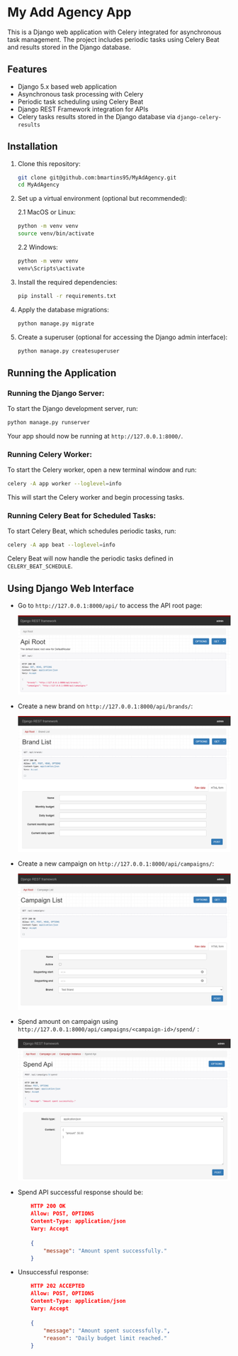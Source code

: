 # My Add Agency App

This is a Django web application with Celery integrated for asynchronous task management. The project includes periodic tasks using Celery Beat and results stored in the Django database.

## Features

- Django 5.x based web application
- Asynchronous task processing with Celery
- Periodic task scheduling using Celery Beat
- Django REST Framework integration for APIs
- Celery tasks results stored in the Django database via `django-celery-results`

## Installation

1. Clone this repository:

   ```bash
   git clone git@github.com:bmartins95/MyAdAgency.git
   cd MyAdAgency

   ```

2. Set up a virtual environment (optional but recommended):

   2.1 MacOS or Linux:

   ```bash
   python -m venv venv
   source venv/bin/activate
   ```

   2.2 Windows:

   ```bash
   python -m venv venv
   venv\Scripts\activate
   ```

3. Install the required dependencies:

   ```bash
   pip install -r requirements.txt
   ```

4. Apply the database migrations:

   ```bash
   python manage.py migrate
   ```

5. Create a superuser (optional for accessing the Django admin interface):

   ```bash
   python manage.py createsuperuser
   ```

## Running the Application

### Running the Django Server:

To start the Django development server, run:

```bash
python manage.py runserver
```

Your app should now be running at `http://127.0.0.1:8000/`.

### Running Celery Worker:

To start the Celery worker, open a new terminal window and run:

```bash
celery -A app worker --loglevel=info
```

This will start the Celery worker and begin processing tasks.

### Running Celery Beat for Scheduled Tasks:

To start Celery Beat, which schedules periodic tasks, run:

```bash
celery -A app beat --loglevel=info
```

Celery Beat will now handle the periodic tasks defined in `CELERY_BEAT_SCHEDULE`.

## Using Django Web Interface

- Go to `http://127.0.0.1:8000/api/` to access the API root page:

  ![Root API](images/root.png)

- Create a new brand on `http://127.0.0.1:8000/api/brands/`:

  ![Brand List](images/brand.png)

- Create a new campaign on `http://127.0.0.1:8000/api/campaigns/`:

  ![Campaign List](images/campaign.png)

- Spend amount on campaign using `http://127.0.0.1:8000/api/campaigns/<campaign-id>/spend/` :

  ![Spend API](images/spend.png)

- Spend API successful response should be:

  ```json
      HTTP 200 OK
      Allow: POST, OPTIONS
      Content-Type: application/json
      Vary: Accept

      {
          "message": "Amount spent successfully."
      }
  ```

- Unsuccessful response:

  ```json
      HTTP 202 ACCEPTED
      Allow: POST, OPTIONS
      Content-Type: application/json
      Vary: Accept

      {
          "message": "Amount spent successfully.",
          "reason": "Daily budget limit reached."
      }
  ```
